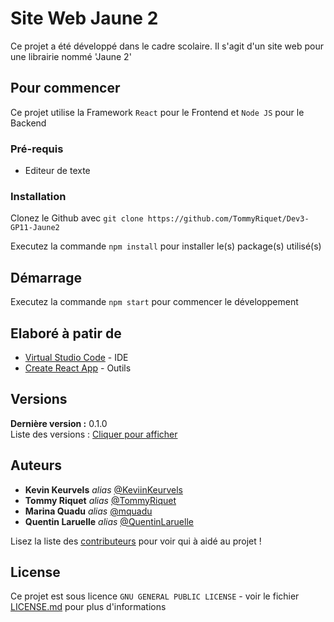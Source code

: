 # Site Web Jaune 2

Ce projet a été développé dans le cadre scolaire.
Il s'agit d'un site web pour une librairie nommé 'Jaune 2'

## Pour commencer

Ce projet utilise la Framework ``React`` pour le Frontend et ``Node JS`` pour le Backend

### Pré-requis

- Editeur de texte

### Installation

Clonez le Github avec ``git clone https://github.com/TommyRiquet/Dev3-GP11-Jaune2``

Executez la commande ``npm install`` pour installer le(s) package(s) utilisé(s)

## Démarrage

Executez la commande ``npm start`` pour commencer le développement

## Elaboré à patir de 

* [Virtual Studio Code](https://code.visualstudio.com/) - IDE  
* [Create React App](https://github.com/facebook/create-react-app) - Outils  



## Versions  
**Dernière version :** 0.1.0  
Liste des versions : [Cliquer pour afficher](https://github.com/TommyRiquet/Dev3-GP11-Jaune2/branches)  


## Auteurs

* **Kevin Keurvels** _alias_ [@KeviinKeurvels](https://github.com/KeviinKeurvels)
* **Tommy Riquet** _alias_ [@TommyRiquet](https://github.com/TommyRiquet)
* **Marina Quadu** _alias_ [@mquadu](https://github.com/mquadu)
* **Quentin Laruelle** _alias_ [@QuentinLaruelle](https://github.com/QuentinLaruelle)

Lisez la liste des [contributeurs](https://github.com/TommyRiquet/Dev3-GP11-Jaune2/contributors) pour voir qui à aidé au projet !

## License

Ce projet est sous licence ``GNU GENERAL PUBLIC LICENSE`` - voir le fichier [LICENSE.md](https://github.com/TommyRiquet/Dev3-GP11-Jaune2/blob/V0.1.0/LICENSE) pour plus d'informations

